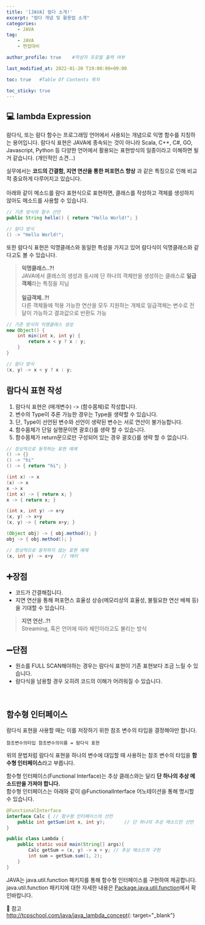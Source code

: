 ```yaml
---
title: '[JAVA] 람다 소개!' 
excerpt: "람다 개념 및 활용법 소개"
categories:
    - JAVA
tag:
    - JAVA
    - 면접대비

author_profile: true    #작성자 프로필 출력 여부

last_modified_at: 2022-01-20 T19:00:00+09:00

toc: true   #Table Of Contents 목차 

toc_sticky: true
---
```


## 💻 lambda Expression
람다식, 또는 람다 함수는 프로그래밍 언어에서 사용되는 개념으로 익명 함수를 지칭하는 용어입니다.
람다식 표현은 JAVA에 종속되는 것이 아니라 Scala, C++, C#, GO, Javascript, Python 등 다양한 언어에서 활용되는 표현방식의 일종이라고 이해하면 될거 같습니다. (개인적인 소견...)<br>

실무에서는 **코드의 간결함, 지연 연산을 통한 퍼포먼스 향상** 과 같은 특징으로 인해 비교적 중요하게 다루어지고 있습니다.
<br><br>
아래와 같이 메소드를 람다 표현식으로 표현하면, 클래스를 작성하고 객체를 생성하지 않아도 메소드를 사용할 수 있습니다.
``` java
// 기존 방식의 함수 선언
public String hello() { return "Hello World!"; }

// 람다 방식
() -> "Hello World!";
```

또한 람다식 표현은 익명클래스와 동일한 특성을 가지고 있어 람다식이 익명클래스와 같다고도 볼 수 있습니다.
> **익명클래스..?!**<br>
> JAVA에서 클래스의 생성과 동시에 단 하나의 객체만을 생성하는 클래스로 **일급객체**라는 특징을 지님<br><br>
> **일급객체..?!**<br>
> 다른 객체들에 적용 가능한 연산을 모두 지원하는 개체로 일급객체는 변수로 전달이 가능하고 결과값으로 반환도 가능

``` java
// 기존 방식의 익명클래스 생성
new Object() {
    int min(int x, int y) {
        return x < y ? x : y;
    }
}

// 람다 방식
(x, y) -> x < y ? x : y;
```

## 람다식 표현 작성
1. 람다식 표현은 (매개변수) -> (함수몸체)로 작성합니다.
2. 변수의 Type이 추론 가능한 경우는 Type을 생략할 수 있습니다.
3. 단, Type이 선언된 변수와 선언이 생략된 변수는 서로 연산이 불가능합니다.
4. 함수몸체가 단일 실행문이면 괄호{}를 생략 할 수 있습니다. 
5. 함수몸체가 return문으로만 구성되어 있는 경우 괄호{}를 생략 할 수 없습니다.

``` java
// 정상적으로 동작하는 표현 예제
() -> {}
() -> "hi"
() -> { return "hi"; }

(int x) -> x
(x) -> x
x -> x
(int x) -> { return x; }
x -> { return x; }

(int x, int y) -> x+y
(x, y) -> x+y
(x, y) -> { return x+y; }

(Object obj) -> { obj.method(); }
obj -> { obj.method(); }

// 정상적으로 동작하지 않는 표현 예제
(x, int y) -> x+y   // 에러
```
## ➕장점
- 코드가 간결해집니다.
- 지연 연산을 통해 퍼포먼스 효율성 상승(메모리상의 효율성, 불필요한 연산 배체 등)을 기대할 수 있습니다.

> **지연 연산..?!**<br>
> Streaming, 혹은 언어에 따라 체인이라고도 불리는 방식

## ➖단점
- 원소를 FULL SCAN해야하는 경우는 람다식 표현이 기존 표현보다 조금 느릴 수 있습니다.
- 람다식을 남용할 경우 오히려 코드의 이해가 어려워질 수 있습니다.
<br>

## 함수형 인터페이스
람다식 표현을 사용할 때는 이를 저장하기 위한 참조 변수의 타입을 결정해야만 합니다.
```
참조변수의타입 참조변수의이름 = 람다식 표현
```
위의 문법처럼 람다식 표현을 하나의 변수에 대입할 때 사용하는 참조 변수의 타입을 **함수형 인터페이스**라고 부릅니다.<br>

함수형 인터페이스(Functional Interface)는 추상 클래스와는 달리 **단 하나의 추상 메소드만을 가져야 합니다.**<br>
함수형 인터페이스는 아래와 같이 @FunctionalInterface 어노테이션을 통해 명시할 수 있습니다.
``` java
@FunctionalInterface
interface Calc { // 함수형 인터페이스의 선언
    public int getSum(int x, int y);       // 단 하나의 추상 메소드만 선언
}

public class Lambda {
    public static void main(String[] args){
        Calc getSum = (x, y) -> x + y; // 추상 메소드의 구현
        int sum = getSum.sum(1, 2);
    }
}
```
JAVA는 java.util.function 패키지를 통해 함수형 인터페이스를 구현하여 제공합니다.<br>
java.util.function 패키지에 대한 자세한 내용은 [Package.java.util.function](https://docs.oracle.com/javase/8/docs/api/java/util/function/package-summary.html)에서 확인바랍니다.<br>

📌 참고<br>
<http://tcpschool.com/java/java_lambda_concept>{: target="_blank"}<br>
